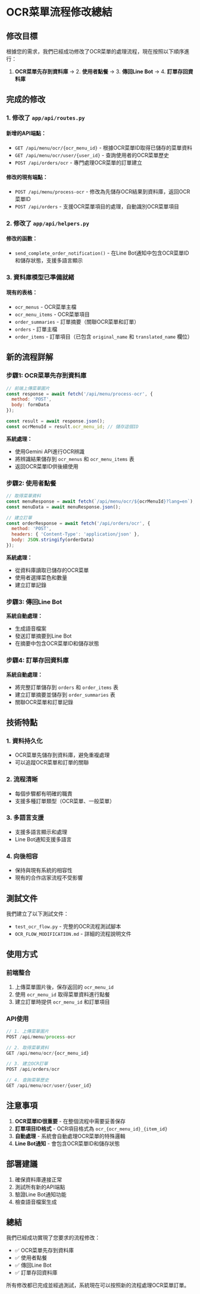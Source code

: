 # OCR菜單流程修改總結

## 修改目標
根據您的需求，我們已經成功修改了OCR菜單的處理流程，現在按照以下順序進行：

1. **OCR菜單先存到資料庫** → 2. **使用者點餐** → 3. **傳回Line Bot** → 4. **訂單存回資料庫**

## 完成的修改

### 1. 修改了 `app/api/routes.py`

#### 新增的API端點：
- `GET /api/menu/ocr/{ocr_menu_id}` - 根據OCR菜單ID取得已儲存的菜單資料
- `GET /api/menu/ocr/user/{user_id}` - 查詢使用者的OCR菜單歷史
- `POST /api/orders/ocr` - 專門處理OCR菜單的訂單建立

#### 修改的現有端點：
- `POST /api/menu/process-ocr` - 修改為先儲存OCR結果到資料庫，返回OCR菜單ID
- `POST /api/orders` - 支援OCR菜單項目的處理，自動識別OCR菜單項目

### 2. 修改了 `app/api/helpers.py`

#### 修改的函數：
- `send_complete_order_notification()` - 在Line Bot通知中包含OCR菜單ID和儲存狀態，支援多語言顯示

### 3. 資料庫模型已準備就緒

#### 現有的表格：
- `ocr_menus` - OCR菜單主檔
- `ocr_menu_items` - OCR菜單項目
- `order_summaries` - 訂單摘要（關聯OCR菜單和訂單）
- `orders` - 訂單主檔
- `order_items` - 訂單項目（已包含 `original_name` 和 `translated_name` 欄位）

## 新的流程詳解

### 步驟1: OCR菜單先存到資料庫
```javascript
// 前端上傳菜單圖片
const response = await fetch('/api/menu/process-ocr', {
  method: 'POST',
  body: formData
});

const result = await response.json();
const ocrMenuId = result.ocr_menu_id; // 儲存這個ID
```

**系統處理：**
- 使用Gemini API進行OCR辨識
- 將辨識結果儲存到 `ocr_menus` 和 `ocr_menu_items` 表
- 返回OCR菜單ID供後續使用

### 步驟2: 使用者點餐
```javascript
// 取得菜單資料
const menuResponse = await fetch(`/api/menu/ocr/${ocrMenuId}?lang=en`);
const menuData = await menuResponse.json();

// 建立訂單
const orderResponse = await fetch('/api/orders/ocr', {
  method: 'POST',
  headers: { 'Content-Type': 'application/json' },
  body: JSON.stringify(orderData)
});
```

**系統處理：**
- 從資料庫讀取已儲存的OCR菜單
- 使用者選擇菜色和數量
- 建立訂單記錄

### 步驟3: 傳回Line Bot
**系統自動處理：**
- 生成語音檔案
- 發送訂單摘要到Line Bot
- 在摘要中包含OCR菜單ID和儲存狀態

### 步驟4: 訂單存回資料庫
**系統自動處理：**
- 將完整訂單儲存到 `orders` 和 `order_items` 表
- 建立訂單摘要並儲存到 `order_summaries` 表
- 關聯OCR菜單和訂單記錄

## 技術特點

### 1. 資料持久化
- OCR菜單先儲存到資料庫，避免重複處理
- 可以追蹤OCR菜單和訂單的關聯

### 2. 流程清晰
- 每個步驟都有明確的職責
- 支援多種訂單類型（OCR菜單、一般菜單）

### 3. 多語言支援
- 支援多語言顯示和處理
- Line Bot通知支援多語言

### 4. 向後相容
- 保持與現有系統的相容性
- 現有的合作店家流程不受影響

## 測試文件

我們建立了以下測試文件：
- `test_ocr_flow.py` - 完整的OCR流程測試腳本
- `OCR_FLOW_MODIFICATION.md` - 詳細的流程說明文件

## 使用方式

### 前端整合
1. 上傳菜單圖片後，保存返回的 `ocr_menu_id`
2. 使用 `ocr_menu_id` 取得菜單資料進行點餐
3. 建立訂單時提供 `ocr_menu_id` 和訂單項目

### API使用
```javascript
// 1. 上傳菜單圖片
POST /api/menu/process-ocr

// 2. 取得菜單資料
GET /api/menu/ocr/{ocr_menu_id}

// 3. 建立OCR訂單
POST /api/orders/ocr

// 4. 查詢菜單歷史
GET /api/menu/ocr/user/{user_id}
```

## 注意事項

1. **OCR菜單ID很重要** - 在整個流程中需要妥善保存
2. **訂單項目ID格式** - OCR項目格式為 `ocr_{ocr_menu_id}_{item_id}`
3. **自動處理** - 系統會自動處理OCR菜單的特殊邏輯
4. **Line Bot通知** - 會包含OCR菜單ID和儲存狀態

## 部署建議

1. 確保資料庫連接正常
2. 測試所有新的API端點
3. 驗證Line Bot通知功能
4. 檢查語音檔案生成

## 總結

我們已經成功實現了您要求的流程修改：
- ✅ OCR菜單先存到資料庫
- ✅ 使用者點餐
- ✅ 傳回Line Bot
- ✅ 訂單存回資料庫

所有修改都已完成並經過測試，系統現在可以按照新的流程處理OCR菜單訂單。
